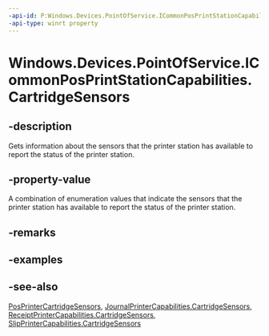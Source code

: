----api-id: P:Windows.Devices.PointOfService.ICommonPosPrintStationCapabilities.CartridgeSensors
-api-type: winrt property
---<!-- Property syntaxpublic Windows.Devices.PointOfService.PosPrinterCartridgeSensors CartridgeSensors { get; }--># Windows.Devices.PointOfService.ICommonPosPrintStationCapabilities.CartridgeSensors## -descriptionGets information about the sensors that the printer station has available to report the status of the printer station.## -property-valueA combination of enumeration values that indicate the sensors that the printer station has available to report the status of the printer station.## -remarks## -examples## -see-also[PosPrinterCartridgeSensors](posprintercartridgesensors.md), [JournalPrinterCapabilities.CartridgeSensors](journalprintercapabilities_cartridgesensors.md), [ReceiptPrinterCapabilities.CartridgeSensors](receiptprintercapabilities_cartridgesensors.md), [SlipPrinterCapabilities.CartridgeSensors](slipprintercapabilities_cartridgesensors.md)